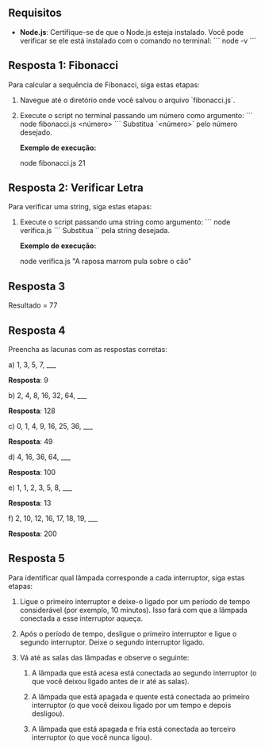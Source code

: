 ## Requisitos

- **Node.js**: Certifique-se de que o Node.js esteja instalado. Você pode verificar se ele está instalado com o comando no terminal:
  \`\`\`
  node -v
  \`\`\`

## Resposta 1: Fibonacci

Para calcular a sequência de Fibonacci, siga estas etapas:

1. Navegue até o diretório onde você salvou o arquivo \`fibonacci.js\`.
2. Execute o script no terminal passando um número como argumento:
   \`\`\`
   node fibonacci.js <número>
   \`\`\`
   Substitua \`<número>\` pelo número desejado.

   **Exemplo de execução:**
   
   node fibonacci.js 21
   

## Resposta 2: Verificar Letra

Para verificar uma string, siga estas etapas:

1. Execute o script passando uma string como argumento:
   \`\`\`
   node verifica.js <string>
   \`\`\`
   Substitua \`<string>\` pela string desejada.

   **Exemplo de execução:**
   
   node verifica.js "A raposa marrom pula sobre o cão"
   

## Resposta 3

Resultado = 77

## Resposta 4

Preencha as lacunas com as respostas corretas:

a) 1, 3, 5, 7, \_\_\_

   **Resposta**: 9

b) 2, 4, 8, 16, 32, 64, \_\_\_

   **Resposta**: 128

c) 0, 1, 4, 9, 16, 25, 36, \_\_\_

   **Resposta**: 49

d) 4, 16, 36, 64, \_\_\_

   **Resposta**: 100

e) 1, 1, 2, 3, 5, 8, \_\_\_

   **Resposta**: 13

f) 2, 10, 12, 16, 17, 18, 19, \_\_\_

   **Resposta**: 200

## Resposta 5

Para identificar qual lâmpada corresponde a cada interruptor, siga estas etapas:

1. Ligue o primeiro interruptor e deixe-o ligado por um período de tempo considerável (por exemplo, 10 minutos). Isso fará com que a lâmpada conectada a esse interruptor aqueça.

2. Após o período de tempo, desligue o primeiro interruptor e ligue o segundo interruptor. Deixe o segundo interruptor ligado.

3. Vá até as salas das lâmpadas e observe o seguinte:

   1. A lâmpada que está acesa está conectada ao segundo interruptor (o que você deixou ligado antes de ir até as salas).

   2. A lâmpada que está apagada e quente está conectada ao primeiro interruptor (o que você deixou ligado por um tempo e depois desligou).

   3. A lâmpada que está apagada e fria está conectada ao terceiro interruptor (o que você nunca ligou).
